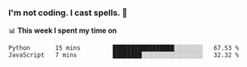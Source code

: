 ### I'm not coding. I cast spells. 🎩

📊 **This week I spent my time on**
<!--START_SECTION:waka-->
```text
Python       15 mins         █████████████████░░░░░░░░   67.53 % 
JavaScript   7 mins          ████████░░░░░░░░░░░░░░░░░   32.32 % 
```
<!--END_SECTION:waka-->
